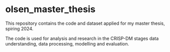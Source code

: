 # olsen_master_thesis
This repository contains the code and dataset applied for my master thesis, spiring 2024.

The code is used for analysis and research in the CRISP-DM stages data understanding, data processing, modelling and evaluation.
